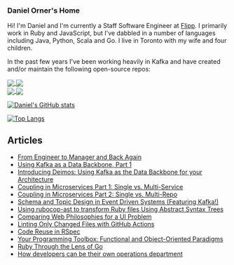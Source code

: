 ### Daniel Orner's Home

Hi! I'm Daniel and I'm currently a Staff Software Engineer at [Flipp](https://corp.flipp.com/). I primarily work in Ruby and JavaScript, but I've dabbled in a number of languages including Java, Python, Scala and Go. I live in Toronto with my wife and four children.

In the past few years I've been working heavily in Kafka and have created and/or maintain the following open-source repos:

<a href="https://github.com/flipp-oss/deimos">
  <img align="center" src="https://github-readme-stats.vercel.app/api/pin/?username=flipp-oss&repo=deimos" />
</a>
<a href="https://github.com/phobos/phobos">
  <img align="center" src="https://github-readme-stats.vercel.app/api/pin/?username=phobos&repo=phobos" />
</a>
<br/>
<a href="https://github.com/flipp-oss/sigurd">
  <img align="center" src="https://github-readme-stats.vercel.app/api/pin/?username=flipp-oss&repo=sigurd" />
</a>
<a href="https://github.com/flipp-oss/fig_tree">
  <img align="center" src="https://github-readme-stats.vercel.app/api/pin/?username=flipp-oss&repo=fig_tree" />
</a>

[![Daniel's GitHub stats](https://github-readme-stats.vercel.app/api?username=dorner&count_private=true&show_icons=true)](https://github.com/anuraghazra/github-readme-stats)

[![Top Langs](https://github-readme-stats.vercel.app/api/top-langs/?username=dorner&hide=python)](https://github.com/anuraghazra/github-readme-stats)

## Articles

* [From Engineer to Manager and Back Again](https://medium.com/@dmorner/from-engineer-to-manager-and-back-again-63abd4d99105)
* [Using Kafka as a Data Backbone, Part 1](https://medium.com/flippengineering/using-kafka-as-a-data-backbone-part-1-8316ab7db5e0)
* [Introducing Deimos: Using Kafka as the Data Backbone for your Architecture](https://medium.com/flippengineering/introducing-deimos-using-kafka-as-the-data-backbone-for-your-architecture-205bbc248391)
* [Coupling in Microservices Part 1: Single vs. Multi-Service](https://medium.com/flippengineering/coupling-in-microservices-part-1-single-vs-multi-service-4204fd9a57e6)
* [Coupling in Microservices Part 2: Single vs. Multi-Repo](https://medium.com/flippengineering/coupling-in-microservices-part-2-single-vs-multi-repo-35c5d5f3057b)
* [Schema and Topic Design in Event Driven Systems (Featuring Kafka!)](https://medium.com/flippengineering/schema-and-topic-design-in-event-driven-systems-featuring-kafka-a555ddfdb8d8)
* [Using rubocop-ast to transform Ruby files Using Abstract Syntax Trees](https://medium.com/flippengineering/using-rubocop-ast-to-transform-ruby-files-using-abstract-syntax-trees-3e352e9ac916)
* [Comparing Web Philosophies for a UI Problem](https://medium.com/@dmorner/comparing-web-philosophies-for-a-ui-problem-bf7b7e3a9ff0)
* [Linting Only Changed Files with GitHub Actions](https://dev.to/flipp-engineering/linting-only-changed-files-with-github-actions-4ddp)
* [Code Reuse in RSpec](https://dev.to/flipp-engineering/code-reuse-in-rspec-18n4)
* [Your Programming Toolbox: Functional and Object-Oriented Paradigms](https://dev.to/flipp-engineering/your-programming-toolbox-functional-and-object-oriented-paradigms-3f6p) 
* [Ruby Through the Lens of Go](https://dev.to/flipp-engineering/ruby-through-the-lens-of-go-3d68)
* [How developers can be their own operations department](https://stackoverflow.blog/2021/05/24/how-developers-can-be-their-own-operations-department/)
